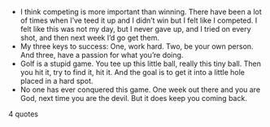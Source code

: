  - I think competing is more important than winning. There have been a lot of times when I’ve teed it up and I didn’t win but I felt like I competed. I felt like this was not my day, but I never gave up, and I tried on every shot, and then next week I’d go get them.
 - My three keys to success: One, work hard. Two, be your own person. And three, have a passion for what you’re doing.
 - Golf is a stupid game. You tee up this little ball, really this tiny ball. Then you hit it, try to find it, hit it. And the goal is to get it into a little hole placed in a hard spot.
 - No one has ever conquered this game. One week out there and you are God, next time you are the devil. But it does keep you coming back.

4 quotes